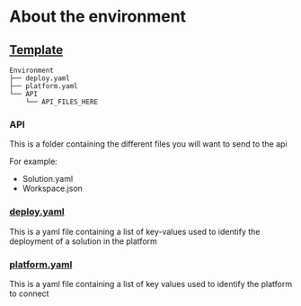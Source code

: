 # About the environment

## [Template](../Babylon/templates/EnvironmentTemplate)

```text
Environment
├── deploy.yaml
├── platform.yaml
└── API
    └── API_FILES_HERE
```

### API

This is a folder containing the different files you will want to send to the api

For example:
- Solution.yaml
- Workspace.json

### [deploy.yaml](../Babylon/templates/EnvironmentTemplate/deploy.yaml)

This is a yaml file containing a list of key-values used to identify the deployment of a solution in the platform

### [platform.yaml](../Babylon/templates/EnvironmentTemplate/platform.yaml)

This is a yaml file containing a list of key values used to identify the platform to connect
